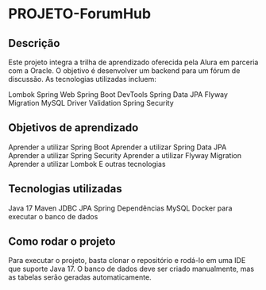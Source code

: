 # PROJETO-ForumHub

## Descrição 

Este projeto integra a trilha de aprendizado oferecida pela Alura em parceria com a Oracle. O objetivo é desenvolver um backend para um fórum de discussão. As tecnologias utilizadas incluem:

Lombok
Spring Web
Spring Boot DevTools
Spring Data JPA
Flyway Migration
MySQL Driver
Validation
Spring Security

## Objetivos de aprendizado

Aprender a utilizar Spring Boot
Aprender a utilizar Spring Data JPA
Aprender a utilizar Spring Security
Aprender a utilizar Flyway Migration
Aprender a utilizar Lombok
E outras tecnologias
## Tecnologias utilizadas

Java 17
Maven
JDBC
JPA
Spring
Dependências
MySQL
Docker para executar o banco de dados

## Como rodar o projeto

Para executar o projeto, basta clonar o repositório e rodá-lo em uma IDE que suporte Java 17. O banco de dados deve ser criado manualmente, mas as tabelas serão geradas automaticamente.



